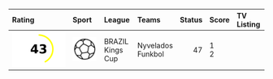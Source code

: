 | Rating                                                                                                                                 | Sport                                                                                                        | League              | Teams                |   Status | Score   | TV Listing          |
|:---------------------------------------------------------------------------------------------------------------------------------------|:-------------------------------------------------------------------------------------------------------------|:--------------------|:---------------------|---------:|:--------|:--------------------|
| <img src="https://raw.githubusercontent.com/BlakeDuncan25/Donut-SVG-Ratings/bac4e4a278175106499642192132b1786a9aec38/43.svg" alt="43"> | <img src="https://raw.githubusercontent.com/BlakeDuncan25/Donut-SVG-Ratings/master/soccer.png" alt="Soccer"> | BRAZIL<br>Kings Cup | Nyvelados<br>Funkbol |       47 | 1<br>2  | <a href="#N/A"></a> |